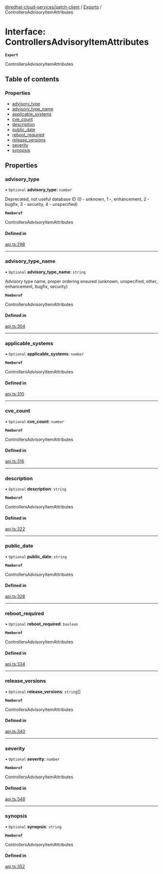 [@redhat-cloud-services/patch-client](../README.md) / [Exports](../modules.md) / ControllersAdvisoryItemAttributes

# Interface: ControllersAdvisoryItemAttributes

**`Export`**

ControllersAdvisoryItemAttributes

## Table of contents

### Properties

- [advisory\_type](ControllersAdvisoryItemAttributes.md#advisory_type)
- [advisory\_type\_name](ControllersAdvisoryItemAttributes.md#advisory_type_name)
- [applicable\_systems](ControllersAdvisoryItemAttributes.md#applicable_systems)
- [cve\_count](ControllersAdvisoryItemAttributes.md#cve_count)
- [description](ControllersAdvisoryItemAttributes.md#description)
- [public\_date](ControllersAdvisoryItemAttributes.md#public_date)
- [reboot\_required](ControllersAdvisoryItemAttributes.md#reboot_required)
- [release\_versions](ControllersAdvisoryItemAttributes.md#release_versions)
- [severity](ControllersAdvisoryItemAttributes.md#severity)
- [synopsis](ControllersAdvisoryItemAttributes.md#synopsis)

## Properties

### advisory\_type

• `Optional` **advisory\_type**: `number`

Deprecated, not useful database ID (0 - unknown, 1 -, enhancement, 2 - bugfix, 3 - security, 4 - unspecified)

**`Memberof`**

ControllersAdvisoryItemAttributes

#### Defined in

[api.ts:298](https://github.com/RedHatInsights/javascript-clients/blob/main/packages/patch/api.ts#L298)

___

### advisory\_type\_name

• `Optional` **advisory\_type\_name**: `string`

Advisory type name, proper ordering ensured (unknown, unspecified, other, enhancement, bugfix, security)

**`Memberof`**

ControllersAdvisoryItemAttributes

#### Defined in

[api.ts:304](https://github.com/RedHatInsights/javascript-clients/blob/main/packages/patch/api.ts#L304)

___

### applicable\_systems

• `Optional` **applicable\_systems**: `number`

**`Memberof`**

ControllersAdvisoryItemAttributes

#### Defined in

[api.ts:310](https://github.com/RedHatInsights/javascript-clients/blob/main/packages/patch/api.ts#L310)

___

### cve\_count

• `Optional` **cve\_count**: `number`

**`Memberof`**

ControllersAdvisoryItemAttributes

#### Defined in

[api.ts:316](https://github.com/RedHatInsights/javascript-clients/blob/main/packages/patch/api.ts#L316)

___

### description

• `Optional` **description**: `string`

**`Memberof`**

ControllersAdvisoryItemAttributes

#### Defined in

[api.ts:322](https://github.com/RedHatInsights/javascript-clients/blob/main/packages/patch/api.ts#L322)

___

### public\_date

• `Optional` **public\_date**: `string`

**`Memberof`**

ControllersAdvisoryItemAttributes

#### Defined in

[api.ts:328](https://github.com/RedHatInsights/javascript-clients/blob/main/packages/patch/api.ts#L328)

___

### reboot\_required

• `Optional` **reboot\_required**: `boolean`

**`Memberof`**

ControllersAdvisoryItemAttributes

#### Defined in

[api.ts:334](https://github.com/RedHatInsights/javascript-clients/blob/main/packages/patch/api.ts#L334)

___

### release\_versions

• `Optional` **release\_versions**: `string`[]

**`Memberof`**

ControllersAdvisoryItemAttributes

#### Defined in

[api.ts:340](https://github.com/RedHatInsights/javascript-clients/blob/main/packages/patch/api.ts#L340)

___

### severity

• `Optional` **severity**: `number`

**`Memberof`**

ControllersAdvisoryItemAttributes

#### Defined in

[api.ts:346](https://github.com/RedHatInsights/javascript-clients/blob/main/packages/patch/api.ts#L346)

___

### synopsis

• `Optional` **synopsis**: `string`

**`Memberof`**

ControllersAdvisoryItemAttributes

#### Defined in

[api.ts:352](https://github.com/RedHatInsights/javascript-clients/blob/main/packages/patch/api.ts#L352)
